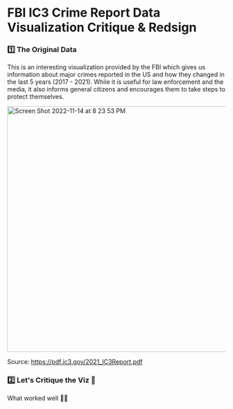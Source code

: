 # FBI IC3 Crime Report Data Visualization Critique & Redsign

### 1️⃣ The Original Data
This is an interesting visualization provided by the FBI which gives us information about major crimes reported in the US and how they changed in the last 5 years (2017 - 2021). While it is useful for law enforcement and the media, it also informs general citizens and encourages them to take steps to protect themselves.

<img width="567" alt="Screen Shot 2022-11-14 at 8 23 53 PM" src="https://user-images.githubusercontent.com/117224363/202082282-8cb5c086-f9d8-438f-9942-e467b080035d.png">

Source: https://pdf.ic3.gov/2021_IC3Report.pdf

### 2️⃣ Let's Critique the Viz 🧐

What worked well 👍🏽


